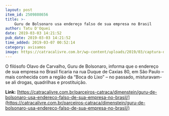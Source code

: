 ```yaml
---
layout: post
item_id: 2509808656
title: >-
    Guru de Bolsonaro usa endereço falso de sua empresa no Brasil
author: Tatu D'Oquei
date: 2019-03-03 14:21:52
pub_date: 2019-03-03 14:21:52
time_added: 2019-03-07 00:52:14
category: avisamos
image: https://catracalivre.com.br/wp-content/uploads/2019/03/captura-de-tela-2019-03-03-as-111144.png
---
```


O filósofo Olavo de Carvalho, Guru de Bolsonaro, informa que o endereço de sua empresa no Brasil ficaria na rua Duque de Caxias 80, em São Paulo – mais conhecida com a região da “Boca do Lixo” – no passado, misturavam-se ali drogas, quadrilhas e prostituição.

**Link:** [https://catracalivre.com.br/parceiros-catraca/dimenstein/guru-de-bolsonaro-usa-endereco-falso-de-sua-empresa-no-brasil/](https://catracalivre.com.br/parceiros-catraca/dimenstein/guru-de-bolsonaro-usa-endereco-falso-de-sua-empresa-no-brasil/)

